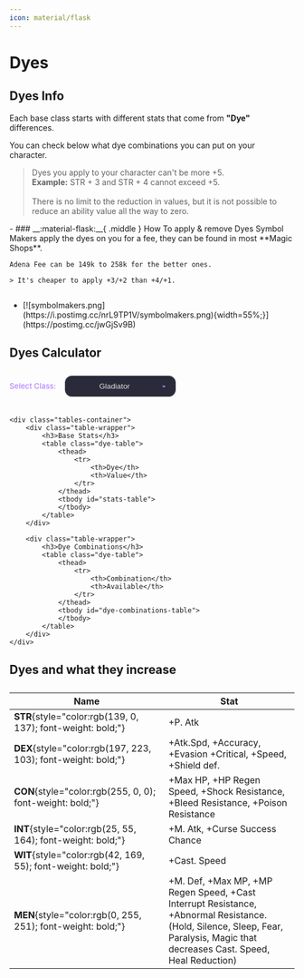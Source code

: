 ```yaml
---
icon: material/flask
---
```


# Dyes

## Dyes Info
<style>
    .dye-table {
        width: 100%;
        border-collapse: collapse;
        margin: 20px 0;
        background-color:rgba(56, 56, 74, 0.9);
        color: #e0e0e0;
    }
    .dye-table th, .dye-table td {
        padding: 8px;
        text-align: center;
    }
    .dye-table th {
        background-color:rgb(39, 39, 53);
        color: #b388ff;
    }
    .available { 
        color: #69f0ae;
        font-weight: bold;
    }
    .not-available { 
        color: #ff5252;
        font-weight: bold;
    }
    
    .available {
        color: #69f0ae;
        font-weight: bold;
        text-shadow: 0 0 8px rgba(105, 240, 174, 0.3);
    }
    
    .not-available {
        color: #ff5252;
        font-weight: bold;
        text-shadow: 0 0 8px rgba(255, 82, 82, 0.3);
    }
    
    select {
        text-align: center;
        padding: 10px 15px;
        border-radius: 12px;
        border: 1px solid #3a3a4a;
        background-color: #2a2a3a;
        color: #e0e0e0;
        margin-bottom: 20px;
        font-size: 0.95em;
        appearance: none;
        background-image: url("data:image/svg+xml;charset=UTF-8,%3csvg xmlns='http://www.w3.org/2000/svg' viewBox='0 0 24 24' fill='%23b388ff'%3e%3cpath d='M7 10l5 5 5-5z'/%3e%3c/svg%3e");
        background-repeat: no-repeat;
        background-position: right 12px center;
        background-size: 16px;
        padding-right: 36px;
        cursor: pointer;
        transition: all 0.2s ease;
    }
    
    select:hover {
        border-color: #7c4dff;
    }
    
    select:focus {
        outline: none;
        border-color: #7c4dff;
        box-shadow: 0 0 0 3px rgba(124, 77, 255, 0.2);
    }
    
    label {
        color: #b388ff;
        margin-right: 12px;
        font-size: 0.95em;
        font-weight: 500;
    }
    
    .tables-container {
        display: flex;
        gap: 24px;
        flex-wrap: wrap;
    }
    
    .table-wrapper {
        flex: 1;
        min-width: 300px;
    }
    
    optgroup {
        text-align: center;
        font-style: normal;
        color: #d1c4e9;
        background-color: rgba(0,0,0,0.1);
    }
    
    option {
        padding: 8px 12px;
        background-color: #2a2a3a;
    }
    
    h3 {
        color: #b388ff;
        border-bottom: 2px solid #3a3a4a;
        padding-bottom: 8px;
        margin: 10px 0 16px 0 !important;
        font-size: 1.1em;
        font-weight: 600;
    }

    .green-row {
        background-color: rgba(0, 120, 40, 0.3);
    }
    
    .red-row {
        background-color: rgba(100, 20, 30, 0.3);
    }
    
    figure {
        margin: 2em 0;
    }
</style>

Each base class starts with different stats that come from **"Dye"** differences.

You can check below what dye combinations you can put on your character.

> Dyes you apply to your character can't be more +5. <br> **Example:** STR + 3 and STR + 4 cannot exceed +5. <br> <br> There is no limit to the reduction in values, but it is not possible to reduce an ability value all the way to zero.

<div class="grid cards" markdown>
- ### __:material-flask:__{ .middle } How To apply & remove Dyes
    Symbol Makers apply the dyes on you for a fee, they can be found in most **Magic Shops**.

    Adena Fee can be 149k to 258k for the better ones. 
    
    > It's cheaper to apply +3/+2 than +4/+1.

- <figure markdown>
    [![symbolmakers.png](https://i.postimg.cc/nrL9TP1V/symbolmakers.png){width=55%;}](https://postimg.cc/jwGjSv9B)
    </figure>
</div>

## Dyes Calculator

<figure>
    <div>
        <label for="class-select">Select Class:</label>
        <select id="class-select" onchange="updateTables()">
            <optgroup label="= Human Fighter =">
                <option value="human-fighter-gladiator">Gladiator</option>
                <option value="human-fighter-warlord">Warlord</option>
                <option value="human-fighter-paladin">Paladin</option>
                <option value="human-fighter-dark-avenger">Dark Avenger</option>
                <option value="human-fighter-treasure-hunter">Treasure Hunter</option>
                <option value="human-fighter-hawkeye">Hawkeye</option>
            </optgroup>
            <optgroup label="= Human Mage =">
                <option value="human-mage-sorcerer">Sorcerer</option>
                <option value="human-mage-necromancer">Necromancer</option>
                <option value="human-mage-warlock">Warlock</option>
                <option value="human-mage-bishop">Bishop</option>
                <option value="human-mage-prophet">Prophet</option>
            </optgroup>
            <optgroup label="= Elf Fighter =">
                <option value="elf-fighter-temple-knight">Temple Knight</option>
                <option value="elf-fighter-swordsinger">Swordsinger</option>
                <option value="elf-fighter-plainswalker">Plainswalker</option>
                <option value="elf-fighter-silver-ranger">Silver Ranger</option>
            </optgroup>
            <optgroup label="= Elf Mage =">
                <option value="elf-mage-spellsinger">Spellsinger</option>
                <option value="elf-mage-elemental-summoner">Elemental Summoner</option>
                <option value="elf-mage-elven-elder">Elven Elder</option>
            </optgroup>
            <optgroup label="= Dark Elf Fighter =">
                <option value="de-fighter-shillien-knight">Shillien Knight</option>
                <option value="de-fighter-bladedancer">Bladedancer</option>
                <option value="de-fighter-abyss-walker">Abyss Walker</option>
                <option value="de-fighter-phantom-ranger">Phantom Ranger</option>
            </optgroup>
            <optgroup label="= Dark Elf Mage =">
                <option value="de-mage-spellhowler">Spellhowler</option>
                <option value="de-mage-phantom-summoner">Phantom Summoner</option>
                <option value="de-mage-shillien-elder">Shillien Elder</option>
            </optgroup>
            <optgroup label="= Orc Fighter =">
                <option value="orc-fighter-destroyer">Destroyer</option>
                <option value="orc-fighter-tyrant">Tyrant</option>
            </optgroup>
            <optgroup label="= Orc Mage =">
                <option value="orc-mage-overlord">Overlord</option>
                <option value="orc-mage-warcryer">Warcryer</option>
            </optgroup>
            <optgroup label="= Dwarf Fighter =">
                <option value="dwarf-fighter-bounty-hunter">Bounty Hunter</option>
                <option value="dwarf-mage-warsmith">Warsmith</option>
            </optgroup>
            <optgroup label="= Kamael =">
                <option value="kamael-male">Kamael Male</option>
                <option value="kamael-female">Kamael Female</option>
            </optgroup>
        </select>
    </div>

    <div class="tables-container">
        <div class="table-wrapper">
            <h3>Base Stats</h3>
            <table class="dye-table">
                <thead>
                    <tr>
                        <th>Dye</th>
                        <th>Value</th>
                    </tr>
                </thead>
                <tbody id="stats-table">
                </tbody>
            </table>
        </div>
        
        <div class="table-wrapper">
            <h3>Dye Combinations</h3>
            <table class="dye-table">
                <thead>
                    <tr>
                        <th>Combination</th>
                        <th>Available</th>
                    </tr>
                </thead>
                <tbody id="dye-combinations-table">
                </tbody>
            </table>
        </div>
    </div>
</figure>

## Dyes and what they increase

<figure markdown>

| Name    | Stat    |
|---|---|
| **STR**{style="color:rgb(139, 0, 137); font-weight: bold;"}    | +P. Atk    |
| **DEX**{style="color:rgb(197, 223, 103); font-weight: bold;"}    | +Atk.Spd, +Accuracy, +Evasion +Critical, +Speed, +Shield def. |
| **CON**{style="color:rgb(255, 0, 0); font-weight: bold;"}    | +Max HP, +HP Regen Speed, +Shock Resistance, +Bleed Resistance, +Poison Resistance |
| **INT**{style="color:rgb(25, 55, 164); font-weight: bold;"}    | +M. Atk, +Curse Success Chance    |
| **WIT**{style="color:rgb(42, 169, 55); font-weight: bold;"}    | +Cast. Speed |
| **MEN**{style="color:rgb(0, 255, 251); font-weight: bold;"}    | +M. Def, +Max MP, +MP Regen Speed, +Cast Interrupt Resistance, +Abnormal Resistance. <br> (Hold, Silence, Sleep, Fear, Paralysis, Magic that decreases Cast. Speed, Heal Reduction) |

</figure>


<script>
(function() {
    const baseStats = {
        "fighter": {
            "human": { STR: 40, CON: 43, DEX: 30, WIT: 11, INT: 21, MEN: 25 },
            "elf": { STR: 36, CON: 36, DEX: 35, WIT: 14, INT: 23, MEN: 26 },
            "de": { STR: 41, CON: 32, DEX: 34, WIT: 12, INT: 25, MEN: 26 },
            "orc": { STR: 40, CON: 47, DEX: 26, WIT: 12, INT: 18, MEN: 27 },
            "dwarf": { STR: 39, CON: 45, DEX: 29, WIT: 10, INT: 20, MEN: 27 },
            "kamael": { STR: 41, CON: 31, DEX: 33, WIT: 11, INT: 29, MEN: 25 }
        },
        "mage": {
            "human": { STR: 22, CON: 27, DEX: 21, WIT: 20, INT: 41, MEN: 39 },
            "elf": { STR: 21, CON: 25, DEX: 24, WIT: 23, INT: 37, MEN: 40 },
            "de": { STR: 23, CON: 24, DEX: 23, WIT: 19, INT: 44, MEN: 37 },
            "orc": { STR: 25, CON: 31, DEX: 20, WIT: 21, INT: 31, MEN: 42 },
            "dwarf": { STR: 39, CON: 45, DEX: 29, WIT: 10, INT: 20, MEN: 27 },
            "kamael": { STR: 39, CON: 30, DEX: 35, WIT: 11, INT: 28, MEN: 27 }
        }
    };

    const dyeCombinations = {
        "intMen": [
            "human-mage-sorcerer", "human-mage-necromancer", "human-mage-warlock",
            "elf-mage-spellsinger", "elf-mage-elemental-summoner",
            "de-mage-spellhowler", "de-mage-phantom-summoner"
        ],
        
        "intWit": [
            "human-fighter-gladiator", "human-mage-warlock", "human-mage-necromancer", "human-mage-sorcerer", "human-fighter-warlord", "human-fighter-paladin",
            "human-fighter-dark-avenger", "elf-mage-spellsinger", "human-fighter-treasure-hunter", "human-fighter-hawkeye",
            "elf-fighter-temple-knight", "elf-fighter-swordsinger", "elf-fighter-plainswalker", "elf-mage-elemental-summoner",
            "elf-fighter-silver-ranger", "de-fighter-shillien-knight", "de-fighter-bladedancer",
            "de-fighter-abyss-walker", "dwarf-mage-warsmith", "de-fighter-phantom-ranger", "orc-fighter-destroyer",
            "orc-fighter-tyrant", "dwarf-fighter-bounty-hunter", "de-mage-spellhowler", "kamael-male", "kamael-female", "de-mage-phantom-summoner"
        ],
        
        "menWit": [
            "human-mage-bishop", "elf-mage-spellsinger", "human-mage-warlock", "human-mage-necromancer", "human-mage-sorcerer", "human-mage-prophet", "elf-mage-elven-elder", "elf-mage-elemental-summoner", 
            "de-mage-shillien-elder", "orc-mage-overlord", "orc-mage-warcryer",
            "de-mage-spellhowler", "de-mage-phantom-summoner"
        ]
    };

    const classTypes = {
        "human-fighter-gladiator": "fighter",
        "human-fighter-warlord": "fighter",
        "human-fighter-paladin": "fighter",
        "human-fighter-dark-avenger": "fighter",
        "human-fighter-treasure-hunter": "fighter",
        "human-fighter-hawkeye": "fighter",
        "human-mage-sorcerer": "mage",
        "human-mage-necromancer": "mage",
        "human-mage-warlock": "mage",
        "human-mage-bishop": "mage",
        "human-mage-prophet": "mage",
        
        "elf-fighter-temple-knight": "fighter",
        "elf-fighter-swordsinger": "fighter",
        "elf-fighter-plainswalker": "fighter",
        "elf-fighter-silver-ranger": "fighter",
        "elf-mage-spellsinger": "mage",
        "elf-mage-elemental-summoner": "mage",
        "elf-mage-elven-elder": "mage",
        
        "de-fighter-shillien-knight": "fighter",
        "de-fighter-bladedancer": "fighter",
        "de-fighter-abyss-walker": "fighter",
        "de-fighter-phantom-ranger": "fighter",
        "de-mage-spellhowler": "mage",
        "de-mage-phantom-summoner": "mage",
        "de-mage-shillien-elder": "mage",
        
        "orc-fighter-destroyer": "fighter",
        "orc-fighter-tyrant": "fighter",
        "orc-mage-overlord": "mage",
        "orc-mage-warcryer": "mage",
        
        "dwarf-fighter-bounty-hunter": "fighter",
        "dwarf-mage-warsmith": "fighter",
        
        "kamael-male": "fighter",
        "kamael-female": "mage"
    };

    function updateTables() {
        const select = document.getElementById("class-select");
        const classId = select.value;
        const statsTable = document.getElementById("stats-table");
        const combinationsTable = document.getElementById("dye-combinations-table");
        
        statsTable.innerHTML = "";
        combinationsTable.innerHTML = "";

        const parts = classId.split('-');
        const race = parts[0];
        const classType = classTypes[classId];
        
        const stats = baseStats[classType][race];
        
        for (const stat in stats) {
            const row = document.createElement("tr");
            
            const statCell = document.createElement("td");
            statCell.textContent = stat;
            
            const valueCell = document.createElement("td");
            valueCell.textContent = stats[stat];
            
            row.appendChild(statCell);
            row.appendChild(valueCell);
            statsTable.appendChild(row);
        }
        
        const combinations = [
            { name: "STR/CON/DEX", available: true, classes: "All classes" },
            { 
                name: "INT+MEN", 
                available: dyeCombinations.intMen.includes(classId),
                classes: "Sorcerer, Necromancer, Warlock, Spellsinger, Elemental Summoner, Spellhowler, Phantom Summoner"
            },
            { 
                name: "INT+WIT", 
                available: dyeCombinations.intWit.includes(classId),
                classes: "Sorcerer, Necromancer, Warlock, Spellsinger, Elemental Summoner, Spellhowler, Phantom Summoner, Paladin, Gladiator, Warlord, Dark Avenger, Treasure Hunter, Hawkeye, Temple Knight, Swordsinger, Plainswalker, Silver Ranger, Shillien Knight, Bladedancer, Abyss Walker, Phantom Ranger, Destroyer, Tyrant, Bounty Hunter, Warsmith"
            },
            { 
                name: "MEN+WIT", 
                available: dyeCombinations.menWit.includes(classId),
                classes: "Sorcerer, Necromancer, Warlock, Spellsinger, Elemental Summoner, Spellhowler, Phantom Summoner, Bishop, Prophet, Elven Elder, Shillien Elder, Overlord, Warcryer"
            }
        ];
        
        combinations.forEach(combo => {
            const row = document.createElement("tr");
            
            const nameCell = document.createElement("td");
            nameCell.textContent = combo.name;
            
            const availableCell = document.createElement("td");
            availableCell.innerHTML = combo.available 
                ? '<span class="available">Yes</span>' 
                : '<span class="not-available">No</span>';
            
            row.appendChild(nameCell);
            row.appendChild(availableCell);
            if (combo.available) {
                row.classList.add('green-row');
            } else {
                row.classList.add('red-row');
            }
            combinationsTable.appendChild(row);
        });
    }

    function initStatsWidget() {
        updateTables();
        
        const select = document.getElementById("class-select");
        if (select) {
            select.addEventListener("change", updateTables);
        }
    }

    if (document.readyState === 'complete') {
        initStatsWidget();
    } else {
        document.addEventListener('DOMContentLoaded', initStatsWidget);
    }

    if (typeof document$ !== 'undefined') {
        document$.subscribe(() => {
            setTimeout(initStatsWidget, 100);
        });
    }
})();
</script>